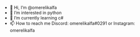 - 👋 Hi, I’m @omerelikalfa
- 👀 I’m interested in python
- 🌱 I’m currently learning c#
- 📫 How to reach me Discord: omerelikalfa#0291 or Instagram: omerelikalfa
